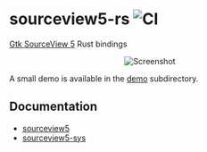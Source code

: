 # sourceview5-rs ![CI](https://github.com/bilelmoussaoui/sourceview5-rs/workflows/CI/badge.svg)

[Gtk SourceView 5](https://gitlab.gnome.org/GNOME/gtksourceview/) Rust bindings

<div align="center">
    <img src="demo/screenshot.png" alt="Screenshot" />
</div>

A small demo is available in the [demo](./demo) subdirectory.

## Documentation

- [sourceview5](https://bilelmoussaoui.github.io/sourceview5-rs/sourceview5/)
- [sourceview5-sys](https://bilelmoussaoui.github.io/sourceview5-rs/sourceview5_sys/)
